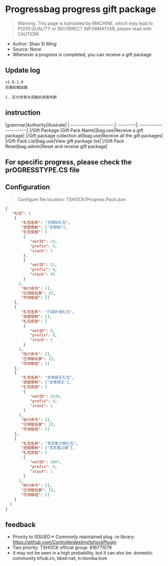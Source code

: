# Progressbag progress gift package

> Warning: This page is translated by MACHINE, which may lead to POOR QUALITY or INCORRECT INFORMATION, please read with CAUTION!


- Author: Shao Si Ming
- Source: None
- Whenever a progress is completed, you can receive a gift package

## Update log

```
v1.0.1.0
完善卸载函数

1. 区分世吞与克脑的进度判断
```

## instruction

|grammar|Authority|illustrate|
| --------------------- |: --------:|: ---------------------:|
|/Gift Package [Gift Pack Name]|bag.use|Receive a gift package|
|/Gift package collection all|bag.use|Receive all the gift packages|
|/Gift Pack List|bag.use|View gift package list|
|/Gift Pack Reset|bag.admin|Reset and receive gift package|

## For specific progress, please check the prOGRESSTYPE.CS file

## Configuration
> Configure file location: TSHOCK/Progress Pack.json
```json
{
   "礼包": [
    {
       "礼包名称": "无限制礼包",
       "进度限制": ["无限制"],
       "礼包奖励": [
        {
           "netID": 29,
           "prefix": 0,
           "stack": 5
        },
        {
           "netID": 22,
           "prefix": 0,
           "stack": 99
        }
      ],
       "执行命令": [],
       "已领取玩家": [],
       "可领取组": []
    },
    {
       "礼包名称": "闪退补偿礼包",
       "进度限制": [],
       "礼包奖励": [
        {
           "netID": 8,
           "prefix": 0,
           "stack": 5
        }
      ],
       "执行命令": [],
       "已领取玩家": [],
       "可领取组": []
    },
    {
       "礼包名称": "史莱姆王礼包",
       "进度限制": ["史莱姆王"],
       "礼包奖励": [
        {
           "netID": 2430,
           "prefix": 0,
           "stack": 1
        }
      ],
       "执行命令": [],
       "已领取玩家": [],
       "可领取组": []
    },
    {
       "礼包名称": "克苏鲁之眼礼包",
       "进度限制": ["克苏鲁之眼"],
       "礼包奖励": [
        {
           "netID": 3097,
           "prefix": 0,
           "stack": 1
        }
      ],
       "执行命令": [],
       "已领取玩家": [],
       "可领取组": []
    }
  ]
}
```
## feedback
- Priority to ISSUED-> Commonly maintained plug -in library: https://github.com/Controllerdestiny/tshockPlugin
- Two priority: TSHOCK official group: 816771079
- It may not be seen in a high probability, but it can also be: domestic community trhub.cn, bbstr.net, tr.monika.love